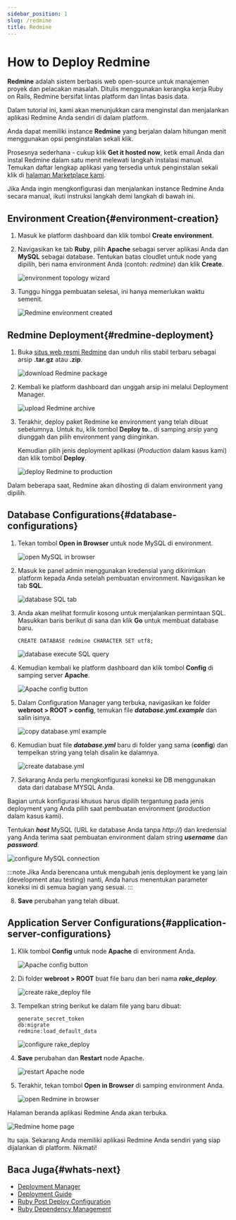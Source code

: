 ```yaml
---
sidebar_position: 1
slug: /redmine
title: Redmine
---
```

# How to Deploy Redmine

**Redmine** adalah sistem berbasis web open-source untuk manajemen proyek dan pelacakan masalah. Ditulis menggunakan kerangka kerja Ruby on Rails, Redmine bersifat lintas platform dan lintas basis data.

Dalam tutorial ini, kami akan menunjukkan cara menginstal dan menjalankan aplikasi Redmine Anda sendiri di dalam platform.

Anda dapat memiliki instance **Redmine** yang berjalan dalam hitungan menit menggunakan opsi penginstalan sekali klik.

Prosesnya sederhana - cukup klik **Get it hosted now**, ketik email Anda dan instal Redmine dalam satu menit melewati langkah instalasi manual. Temukan daftar lengkap aplikasi yang tersedia untuk penginstalan sekali klik di [halaman Marketplace kami](<https://www.virtuozzo.com/application-platform/marketplace/>).

Jika Anda ingin mengkonfigurasi dan menjalankan instance Redmine Anda secara manual, ikuti instruksi langkah demi langkah di bawah ini.

## Environment Creation{#environment-creation}

1. Masuk ke platform dashboard dan klik tombol **Create environment**.

2. Navigasikan ke tab **Ruby**, pilih **Apache** sebagai server aplikasi Anda dan **MySQL** sebagai database. Tentukan batas cloudlet untuk node yang dipilih, beri nama environment Anda (contoh: _redmine_) dan klik **Create**.

   <img src="https://assets.dewacloud.com/dewacloud-docs/ruby/Redmine/01-environment-topology-wizard.png" alt="environment topology wizard" max-width="100%"/>

3. Tunggu hingga pembuatan selesai, ini hanya memerlukan waktu semenit.

   <img src="https://assets.dewacloud.com/dewacloud-docs/ruby/Redmine/02-redmine-environment-created.png" alt="Redmine environment created" max-width="100%"/>

## Redmine Deployment{#redmine-deployment}

1. Buka [situs web resmi Redmine](<https://www.redmine.org/projects/redmine/wiki/Download>) dan unduh rilis stabil terbaru sebagai arsip **.tar.gz** atau **.zip**.

   <img src="https://assets.dewacloud.com/dewacloud-docs/ruby/Redmine/03-download-redmine-package.png" alt="download Redmine package" max-width="100%"/>

2. Kembali ke platform dashboard dan unggah arsip ini melalui Deployment Manager.

   <img src="https://assets.dewacloud.com/dewacloud-docs/ruby/Redmine/04-upload-redmine-archive.png" alt="upload Redmine archive" max-width="100%"/>

3. Terakhir, deploy paket Redmine ke environment yang telah dibuat sebelumnya. Untuk itu, klik tombol **Deploy to..** di samping arsip yang diunggah dan pilih environment yang diinginkan.

   Kemudian pilih jenis deployment aplikasi (_Production_ dalam kasus kami) dan klik tombol **Deploy**.

   <img src="https://assets.dewacloud.com/dewacloud-docs/ruby/Redmine/05-deploy-redmine-to-production.png" alt="deploy Redmine to production" max-width="100%"/>

Dalam beberapa saat, Redmine akan dihosting di dalam environment yang dipilih.

## Database Configurations{#database-configurations}

1. Tekan tombol **Open in Browser** untuk node MySQL di environment.

   <img src="https://assets.dewacloud.com/dewacloud-docs/ruby/Redmine/06-open-mysql-in-browser.png" alt="open MySQL in browser" max-width="100%"/>

2. Masuk ke panel admin menggunakan kredensial yang dikirimkan platform kepada Anda setelah pembuatan environment. Navigasikan ke tab **SQL**.

   <img src="https://assets.dewacloud.com/dewacloud-docs/ruby/Redmine/07-database-sql-tab.png" alt="database SQL tab" max-width="100%"/>

3. Anda akan melihat formulir kosong untuk menjalankan permintaan SQL. Masukkan baris berikut di sana dan klik **Go** untuk membuat database baru.

   ```
   CREATE DATABASE redmine CHARACTER SET utf8;
   ```

   <img src="https://assets.dewacloud.com/dewacloud-docs/ruby/Redmine/08-database-execute-sql-query.png" alt="database execute SQL query" max-width="100%"/>

4. Kemudian kembali ke platform dashboard dan klik tombol **Config** di samping server **Apache**.

   <img src="https://assets.dewacloud.com/dewacloud-docs/ruby/Redmine/09-apache-config-button.png" alt="Apache config button" max-width="100%"/>

5. Dalam Configuration Manager yang terbuka, navigasikan ke folder **webroot > ROOT > config**, temukan file _**database.yml.example**_ dan salin isinya.

   <img src="https://assets.dewacloud.com/dewacloud-docs/ruby/Redmine/10-copy-database-yml-example.png" alt="copy database.yml example" max-width="100%"/>

6. Kemudian buat file _**database.yml**_ baru di folder yang sama (**config**) dan tempelkan string yang telah disalin ke dalamnya.

   <img src="https://assets.dewacloud.com/dewacloud-docs/ruby/Redmine/11-create-database-yml.png" alt="create database.yml" max-width="100%"/>

7. Sekarang Anda perlu mengkonfigurasi koneksi ke DB menggunakan data dari database MYSQL Anda.

Bagian untuk konfigurasi khusus harus dipilih tergantung pada jenis deployment yang Anda pilih saat pembuatan environment (_production_ dalam kasus kami).

Tentukan _**host**_ MySQL (URL ke database Anda tanpa _http://_) dan kredensial yang Anda terima saat pembuatan environment dalam string _**username**_ dan _**password**_.

   <img src="https://assets.dewacloud.com/dewacloud-docs/ruby/Redmine/12-configure-mysql-connection.png" alt="configure MySQL connection" max-width="100%"/>

:::note
Jika Anda berencana untuk mengubah jenis deployment ke yang lain (development atau testing) nanti, Anda harus menentukan parameter koneksi ini di semua bagian yang sesuai.
:::

8. **Save** perubahan yang telah dibuat.

## Application Server Configurations{#application-server-configurations}

1. Klik tombol **Config** untuk node **Apache** di environment Anda.

   <img src="https://assets.dewacloud.com/dewacloud-docs/ruby/Redmine/09-apache-config-button.png" alt="Apache config button" max-width="100%"/>

2. Di folder **webroot > ROOT** buat file baru dan beri nama _**rake_deploy**_.

   <img src="https://assets.dewacloud.com/dewacloud-docs/ruby/Redmine/13-create-rake-deploy-file.png" alt="create rake_deploy file" max-width="100%"/>

3. Tempelkan string berikut ke dalam file yang baru dibuat:

   ```
   generate_secret_token
   db:migrate
   redmine:load_default_data
   ```

   <img src="https://assets.dewacloud.com/dewacloud-docs/ruby/Redmine/14-configure-rake-deploy.png" alt="configure rake_deploy" max-width="100%"/>

4. **Save** perubahan dan **Restart** node Apache.

   <img src="https://assets.dewacloud.com/dewacloud-docs/ruby/Redmine/15-restart-apache-node.png" alt="restart Apache node" max-width="100%"/>

5. Terakhir, tekan tombol **Open in Browser** di samping environment Anda.

   <img src="https://assets.dewacloud.com/dewacloud-docs/ruby/Redmine/16-open-redmine-in-browser.png" alt="open Redmine in browser" max-width="100%"/>

Halaman beranda aplikasi Redmine Anda akan terbuka.

   <img src="https://assets.dewacloud.com/dewacloud-docs/ruby/Redmine/17-redmine-home-page.png" alt="Redmine home page" max-width="100%"/>

Itu saja. Sekarang Anda memiliki aplikasi Redmine Anda sendiri yang siap dijalankan di platform. Nikmati!

## Baca Juga{#whats-next}

- [Deployment Manager](<https://docs.dewacloud.com/docs/deployment-manager/>)
- [Deployment Guide](<https://docs.dewacloud.com/docs/deployment-guide/>)
- [Ruby Post Deploy Configuration](<https://docs.dewacloud.com/docs/ruby-post-deploy-configuration/>)
- [Ruby Dependency Management](<https://docs.dewacloud.com/docs/ruby-dependency-management/>)

